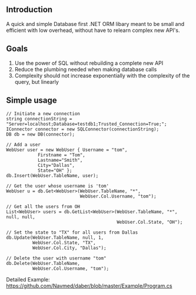 ## Introduction ##
A quick and simple Database first .NET ORM libary meant to be small and efficient with low overhead, without have to relearn complex new API's.

## Goals ##
1. Use the power of SQL without rebuilding a complete new API
1. Reduce the plumbing needed when making database calls
1. Complexity should not increase exponentially with the complexity of the query, but linearly

## Simple usage ##

```
// Initiate a new connection            
string connectionString = "Server=localhost;Database=testdb1;Trusted_Connection=True;";
IConnector connector = new SQLConnector(connectionString);
DB db = new DB(connector);

// Add a user
WebUser user = new WebUser { Username = "tom", 
            Firstname = "Tom", 
            Lastname="Smith", 
            City="Dallas", 
            State="OH" };
db.Insert(WebUser.TableName, user);

// Get the user whose username is 'tom'
WebUser u = db.Get<WebUser>(WebUser.TableName, "*", 
                            WebUser.Col.Username, "tom");
            
// Get all the users from OH
List<WebUser> users = db.GetList<WebUser>(WebUser.TableName, "*", null, null, 
                                          WebUser.Col.State, "OH"); 

// Set the state to "TX" for all users from Dallas
db.Update(WebUser.TableName, null, 1, 
          WebUser.Col.State, "TX", 
          WebUser.Col.City, "Dallas");

// Delete the user with username "tom"
db.Delete(WebUser.TableName, 
          WebUser.Col.Username, "tom");
```

Detailed Example: https://github.com/Navmed/daber/blob/master/Example/Program.cs
